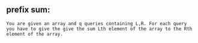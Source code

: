## prefix sum:
    You are given an array and q queries containing L,R. For each query you have to give the give the sum Lth element of the array to the Rth element of the array.
